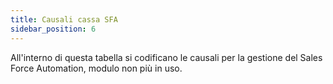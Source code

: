 ```yaml
---
title: Causali cassa SFA
sidebar_position: 6
---
```


All'interno di questa tabella si codificano le causali per la gestione del Sales Force Automation, modulo non più in uso. 






